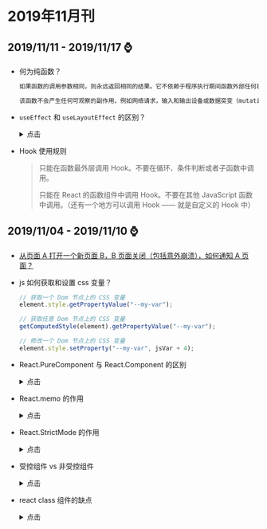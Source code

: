 # 2019年11月刊

## **2019/11/11 - 2019/11/17** :watch:

- 何为纯函数？

  ```txt
  如果函数的调用参数相同，则永远返回相同的结果。它不依赖于程序执行期间函数外部任何状态或数据的变化，必须只依赖于其输入参数。

  该函数不会产生任何可观察的副作用，例如网络请求，输入和输出设备或数据突变（mutation）。
  ```
- `useEffect` 和 `useLayoutEffect` 的区别？

  <details>
  <summary>点击</summary>

  传给 useEffect 的函数会在浏览器完成布局与绘制之后，在一个延迟事件中被调用。这使得它适用于许多常见的副作用场景，比如设置订阅和事件处理等情况，因为绝大多数操作不应阻塞浏览器对屏幕的更新

  useLayoutEffect 会在浏览器执行下一次绘制前被同步执行，这样用户才不会感觉到视觉上的不一致。
  </details>

- Hook 使用规则

  > 只能在函数最外层调用 Hook。不要在循环、条件判断或者子函数中调用。
  >
  > 只能在 React 的函数组件中调用 Hook。不要在其他 JavaScript 函数中调用。（还有一个地方可以调用 Hook —— 就是自定义的 Hook 中）

## **2019/11/04 - 2019/11/10** :watch:

- [从页面 A 打开一个新页面 B，B 页面关闭（包括意外崩溃），如何通知 A 页面？](https://www.yuque.com/zhengxiaopeng/szlr4s/wa35e4)

- js 如何获取和设置 css 变量？

    ```js
    // 获取一个 Dom 节点上的 CSS 变量
    element.style.getPropertyValue("--my-var");

    // 获取任意 Dom 节点上的 CSS 变量
    getComputedStyle(element).getPropertyValue("--my-var");

    // 修改一个 Dom 节点上的 CSS 变量
    element.style.setProperty("--my-var", jsVar + 4);
    ```

- React.PureComponent 与 React.Component 的区别

  <details>
  <summary>点击</summary>

  两者的区别在于 React.Component 并未实现 shouldComponentUpdate()，而 React.PureComponent 中以浅层对比 prop 和 state 的方式来实现了该函数。

  ```txt
  注意

  React.PureComponent 中的 shouldComponentUpdate() 仅作对象的浅层比较。如果对象中包含复杂的数据结构，则有可能因为无法检查深层的差别，产生错误的比对结果。仅在你的 props 和 state 较为简单时，才使用 React.PureComponent，或者在深层数据结构发生变化时调用 forceUpdate() 来确保组件被正确地更新。你也可以考虑使用 immutable 对象加速嵌套数据的比较。

  此外，React.PureComponent 中的 shouldComponentUpdate() 将跳过所有子组件树的 prop 更新。因此，请确保所有子组件也都是“纯”的组件。
  ```
  </details>

- React.memo 的作用

  <details>
  <summary>点击</summary>

  React.memo 为高阶组件。

  如果你的组件在相同 props 的情况下渲染相同的结果，那么你可以通过将其包装在 React.memo 中调用，以此通过记忆组件渲染结果的方式来提高组件的性能表现。这意味着在这种情况下，React 将跳过渲染组件的操作并直接复用最近一次渲染的结果。

  </details>

- React.StrictMode 的作用

  <details>
  <summary>点击</summary>

  StrictMode 是一个用来突出显示应用程序中潜在问题的工具。与 Fragment 一样, StrictMode 不会渲染任何可见的 UI。它为其后代元素触发额外的检查和警告。

  严格模式检查仅在开发模式下运行；它们不会影响生产构建。

  StrictMode 目前有助于：

  - 识别不安全的生命周期
  - 关于使用过时字符串 ref API 的警告
  - 关于使用废弃的 findDOMNode 方法的警告
  - 检测意外的副作用
  - 检测过时的 context API

  </details>

- 受控组件 vs 非受控组件

  <details>
  <summary>点击</summary>

  React 有两种不同的方式来处理表单输入。

  如果一个 input 表单元素的值是由 React 控制，就其称为受控组件。当用户将数据输入到受控组件时，会触发修改状态的事件处理器，这时由你的代码来决定此输入是否有效（如果有效就使用更新后的值重新渲染）。如果不重新渲染，则表单元素将保持不变。

  一个非受控组件，就像是运行在 React 体系之外的表单元素。当用户将数据输入到表单字段（例如 input，dropdown 等）时，React 不需要做任何事情就可以映射更新后的信息。然而，这也意味着，你无法强制给这个表单字段设置一个特定值。

  在大多数情况下，你应该使用受控组件

  </details>


- react class 组件的缺点

  <details>
  <summary>点击</summary>

  - 需要绑定 this 的指向
  - class 不能很好的压缩
  - 会使热重载出现不稳定的情况

  </details>